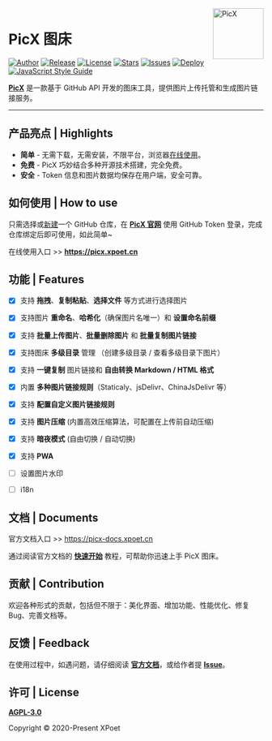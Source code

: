 <a href="https://picx.xpoet.cn" >
<img width="100" align="right" alt="PicX" src="https://cdn.staticaly.com/gh/XPoet/image-hosting@master/PicX/picx-logo.png">
</a>

# PicX 图床

[![Author](https://img.shields.io/badge/author-XPoet-violet.svg)](https://github.com/XPoet)
[![Release](https://img.shields.io/github/release/XPoet/picx.svg)](https://github.com/XPoet/picx/releases)
[![License](https://img.shields.io/github/license/XPoet/picx.svg)](https://github.com/XPoet/picx/blob/master/LICENSE)
[![Stars](https://img.shields.io/github/stars/XPoet/picx)](https://github.com/XPoet/picx)
[![Issues](https://img.shields.io/github/issues/XPoet/picx)](https://github.com/XPoet/picx/issues)
[![Deploy](https://github.com/XPoet/picx/workflows/deploy/badge.svg)](https://github.com/XPoet/picx/actions/workflows/deploy.yml)
[![JavaScript Style Guide](https://img.shields.io/badge/code_style-Airbnb-hotpink.svg)](https://github.com/lin-123/javascript)

**[PicX](https://picx.xpoet.cn)** 是一款基于 GitHub API 开发的图床工具，提供图片上传托管和生成图片链接服务。

---

## 产品亮点 | Highlights

- **简单** - 无需下载，无需安装，不限平台，浏览器[在线使用](https://picx.xpoet.cn)。
- **免费** - PicX 巧妙结合多种开源技术搭建，完全免费。
- **安全** - Token 信息和图片数据均保存在用户端，安全可靠。


## 如何使用 | How to use

只需选择或[新建](https://github.com/new)一个 GitHub 仓库，在 **[PicX 官网](https://picx.xpoet.cn)** 使用 GitHub Token 登录，完成仓库绑定后即可使用，如此简单~

在线使用入口 >> **https://picx.xpoet.cn**


## 功能 | Features

- [x] 支持 **拖拽**、**复制粘贴**、**选择文件** 等方式进行选择图片
- [x] 支持图片 **重命名**、**哈希化**（确保图片名唯一）和 **设置命名前缀**
- [x] 支持 **批量上传图片**、**批量删除图片** 和 **批量复制图片链接**
- [x] 支持图床 **多级目录** 管理 （创建多级目录 / 查看多级目录下图片）
- [x] 支持 **一键复制** 图片链接和 **自由转换 Markdown / HTML 格式**
- [x] 内置 **多种图片链接规则**（Staticaly、jsDelivr、ChinaJsDelivr 等）
- [x] 支持 **配置自定义图片链接规则**
- [x] 支持 **图片压缩** (内置高效压缩算法，可配置在上传前自动压缩)
- [x] 支持 **暗夜模式** (自由切换 / 自动切换)
- [x] 支持 **PWA**
- [ ] 设置图片水印
- [ ] i18n


## 文档 | Documents

官方文档入口 >> https://picx-docs.xpoet.cn

通过阅读官方文档的 **[快速开始](https://picx-docs.xpoet.cn/usage-guide/get-start.html)** 教程，可帮助你迅速上手 PicX 图床。


## 贡献 | Contribution

欢迎各种形式的贡献，包括但不限于：美化界面、增加功能、性能优化、修复 Bug、完善文档等。


##  反馈 | Feedback

在使用过程中，如遇问题，请仔细阅读 **[官方文档](https://picx-docs.xpoet.cn)**，或给作者提 **[Issue](https://github.com/XPoet/picx/issues)**。


## 许可 | License

**[AGPL-3.0](https://github.com/XPoet/picx/blob/master/LICENSE)** 

Copyright © 2020-Present XPoet
